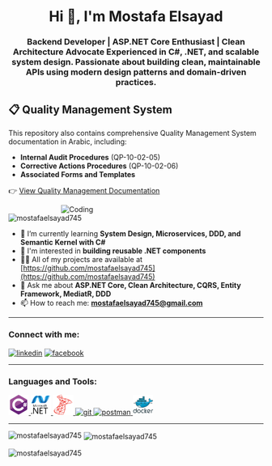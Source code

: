 <h1 align="center">Hi 👋, I'm Mostafa Elsayad</h1>
<h3 align="center">
Backend Developer | ASP.NET Core Enthusiast | Clean Architecture Advocate  
Experienced in C#, .NET, and scalable system design. Passionate about building clean, maintainable APIs using modern design patterns and domain-driven practices.
</h3>

## 📋 Quality Management System
This repository also contains comprehensive Quality Management System documentation in Arabic, including:
- **Internal Audit Procedures** (QP-10-02-05)
- **Corrective Actions Procedures** (QP-10-02-06)
- **Associated Forms and Templates**

👉 [View Quality Management Documentation](./quality-management/README.md)

<img align="right" alt="Coding" width="400" src="https://cdn.dribbble.com/users/926537/screenshots/4502924/media/38e5f2c7aeb686d7a1fba0ee0c1907e5.gif" />

<p align="left"> 
  <img src="https://komarev.com/ghpvc/?username=mostafaelsayad745&label=Profile%20views&color=0e75b6&style=flat" alt="mostafaelsayad745" />
</p>



- 🌱 I’m currently learning **System Design, Microservices, DDD, and Semantic Kernel with C#**  
- 💼 I'm interested in **building reusable .NET components**  
- 👨‍💻 All of my projects are available at [https://github.com/mostafaelsayad745](https://github.com/mostafaelsayad745)  
- 💬 Ask me about **ASP.NET Core, Clean Architecture, CQRS, Entity Framework, MediatR, DDD**  
- 📫 How to reach me: **mostafaelsayad745@gmail.com**

---

<h3 align="left">Connect with me:</h3>
<p align="left">
  <a href="https://www.linkedin.com/in/mostafa-elsayad-9a8727201/" target="blank"><img align="center" src="https://raw.githubusercontent.com/rahuldkjain/github-profile-readme-generator/master/src/images/icons/Social/linked-in-alt.svg" alt="linkedin" height="30" width="40" /></a>
  <a href="https://www.facebook.com/mostafaelsayad745" target="blank"><img align="center" src="https://raw.githubusercontent.com/rahuldkjain/github-profile-readme-generator/master/src/images/icons/Social/facebook.svg" alt="facebook" height="30" width="40" /></a>
</p>

---

<h3 align="left">Languages and Tools:</h3>
<p align="left">
  <a href="https://learn.microsoft.com/en-us/dotnet/csharp/" target="_blank" rel="noreferrer"> 
    <img src="https://raw.githubusercontent.com/devicons/devicon/master/icons/csharp/csharp-original.svg" alt="csharp" width="40" height="40"/> 
  </a> 
  <a href="https://dotnet.microsoft.com/" target="_blank" rel="noreferrer"> 
    <img src="https://raw.githubusercontent.com/devicons/devicon/master/icons/dot-net/dot-net-original-wordmark.svg" alt="dotnet" width="40" height="40"/> 
  </a> 
  <a href="https://www.microsoft.com/sql-server/" target="_blank" rel="noreferrer"> 
    <img src="https://raw.githubusercontent.com/devicons/devicon/master/icons/microsoftsqlserver/microsoftsqlserver-plain.svg" alt="sqlserver" width="40" height="40"/> 
  </a> 
  <a href="https://git-scm.com/" target="_blank" rel="noreferrer"> 
    <img src="https://www.vectorlogo.zone/logos/git-scm/git-scm-icon.svg" alt="git" width="40" height="40"/> 
  </a> 
  <a href="https://www.postman.com/" target="_blank" rel="noreferrer"> 
    <img src="https://www.vectorlogo.zone/logos/getpostman/getpostman-icon.svg" alt="postman" width="40" height="40"/> 
  </a> 
  <a href="https://www.docker.com/" target="_blank" rel="noreferrer"> 
    <img src="https://raw.githubusercontent.com/devicons/devicon/master/icons/docker/docker-original-wordmark.svg" alt="docker" width="40" height="40"/> 
  </a> 
</p>

---

<p><img align="left" src="https://github-readme-stats.vercel.app/api/top-langs?username=mostafaelsayad745&show_icons=true&locale=en&layout=compact" alt="mostafaelsayad745" /></p>

<p>&nbsp;<img align="center" src="https://github-readme-stats.vercel.app/api?username=mostafaelsayad745&show_icons=true&locale=en" alt="mostafaelsayad745" /></p>

<p><img align="center" src="https://github-readme-streak-stats.herokuapp.com/?user=mostafaelsayad745&" alt="mostafaelsayad745" /></p>
